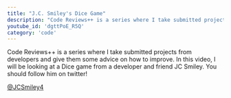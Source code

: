 ```yaml
---
title: "J.C. Smiley's Dice Game"
description: "Code Reviews++ is a series where I take submitted projects from developers and give them some advice on how to improve. In this video, I will be looking at a Dice game from a developer and friend JC Smiley."
youtube_id: 'dgttPoE_R5Q'
category: 'code'
---
```


Code Reviews++ is a series where I take submitted projects from developers and give them some advice on how to improve. In this video, I will be looking at a Dice game from a developer and friend JC Smiley. You should follow him on twitter!

[@JCSmiley4](https://twitter.com/JCSmiley4)
